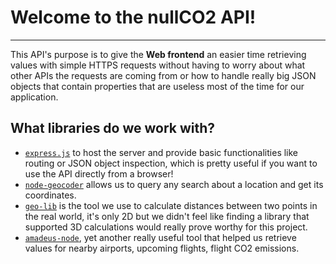 # Welcome to the nullCO2 API!
---
This API's purpose is to give the **Web frontend** an easier time retrieving values with simple HTTPS requests without having to worry about what other APIs the requests are coming from or how to handle really big JSON objects that contain properties that are useless most of the time for our application.
## What libraries do we work with?
- [`express.js`](https://github.com/expressjs/express) to host the server and provide basic functionalities like routing or JSON object inspection, which is pretty useful if you want to use the API directly from a browser!
- [`node-geocoder`](https://github.com/nchaulet/node-geocoder) allows us to query any search about a location and get its coordinates.
- [`geo-lib`](https://github.com/manuelbieh/geolib) is the tool we use to calculate distances between two points in the real world, it's only 2D but we didn't feel like finding a library that supported 3D calculations would really prove worthy for this project.
- [`amadeus-node`](https://github.com/amadeus4dev/amadeus-node), yet another really useful tool that helped us retrieve values for nearby airports, upcoming flights, flight CO2 emissions.
